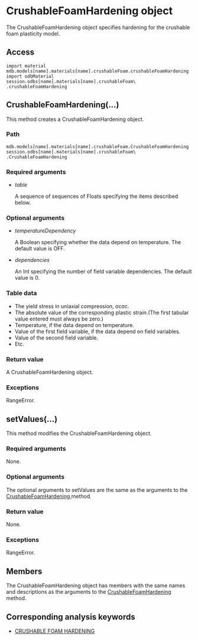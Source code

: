 # CrushableFoamHardening object

The CrushableFoamHardening object specifies hardening for the crushable foam plasticity model.

## Access

```
import material
mdb.models[name].materials[name].crushableFoam.crushableFoamHardening
import odbMaterial
session.odbs[name].materials[name].crushableFoam\
.crushableFoamHardening
```

## CrushableFoamHardening(...)



This method creates a CrushableFoamHardening object.



### Path

```
mdb.models[name].materials[name].crushableFoam.CrushableFoamHardening
session.odbs[name].materials[name].crushableFoam\
.CrushableFoamHardening
```

### Required arguments

- *table*

  A sequence of sequences of Floats specifying the items described below.

### Optional arguments

- *temperatureDependency*

  A Boolean specifying whether the data depend on temperature. The default value is OFF.

- *dependencies*

  An Int specifying the number of field variable dependencies. The default value is 0.

### Table data

- The yield stress in uniaxial compression, σcσc.
- The absolute value of the corresponding plastic strain.(The first tabular value entered must always be zero.)
- Temperature, if the data depend on temperature.
- Value of the first field variable, if the data depend on field variables.
- Value of the second field variable.
- Etc.

### Return value

A CrushableFoamHardening object.

### Exceptions

RangeError.



## setValues(...)



This method modifies the CrushableFoamHardening object.



### Required arguments

None.

### Optional arguments

The optional arguments to setValues are the same as the arguments to the [CrushableFoamHardening ](https://help.3ds.com/2022/english/DSSIMULIA_Established/SIMACAEKERRefMap/simaker-c-crushablefoamhardeningpyc.htm?ContextScope=all#simaker-crushablefoamhardeningcrushablefoamhardeningpyc)method.

### Return value

None.

### Exceptions

RangeError.



## Members

The CrushableFoamHardening object has members with the same names and descriptions as the arguments to the [CrushableFoamHardening ](https://help.3ds.com/2022/english/DSSIMULIA_Established/SIMACAEKERRefMap/simaker-c-crushablefoamhardeningpyc.htm?ContextScope=all#simaker-crushablefoamhardeningcrushablefoamhardeningpyc)method.



## Corresponding analysis keywords

- [CRUSHABLE FOAM HARDENING](https://help.3ds.com/2022/english/DSSIMULIA_Established/SIMACAEKEYRefMap/simakey-r-crushablefoamhardening.htm?ContextScope=all#simakey-r-crushablefoamhardening)